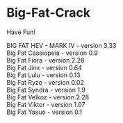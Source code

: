 # Big-Fat-Crack
Have Fun!

BIG FAT HEV - MARK IV - version 3.33  
Big Fat Cassiopeia - version 0.9  
Big Fat Fiora - version 2.28  
Big Fat Jinx - version 0.64  
Big Fat Lulu - version 0.13  
Big Fat Ryze - version 0.02  
Big Fat Syndra - version 1.9  
Big Fat Velkoz - version 2.28  
Big Fat Viktor - version 1.07  
Big Fat Yasuo - version 0.1  